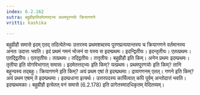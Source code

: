 ```yaml
---
index: 6.2.162
sutra: बहुव्रीहाविदमेतत्तद्भ्यः प्रथमपूरनयोः क्रियागणने
vritti: kashika

---
```

बहुव्रीहौ समासे इदम् एतद् तदित्येतेभ्यः उत्तरस्य प्रथमशब्दस्य पूरणप्रत्ययान्तस्य च क्रियागणने वर्तमानस्य अनतः उदात्तः भवति। इदं प्रथमं गमनं भोजनं वा यस्य स इदम्प्रथमः। इदन्द्वितीयः। इदन्तृतीयः। एतत्प्रथमः। एतद्द्वितीयः। एतत्तृतीयः। तत्प्रथमः। तद्द्वितीयः। तत्तृतीयः। बहुव्रीहौ इति किम्। अनेन प्रथमः इदम्प्रथमः। तृतीया इति योगविभागात् समासः। इदमेतत्तद्भ्यः इति किम्? यत्प्रथमः। प्रथमपूरणयोः इति किम्? तानि बहून्यस्य तद्बहुः। क्रियागणने इति किम्? अयं प्रथम एषां ते इदम्प्रथमाः। द्रव्यगणनम् एतत्। गणने इति किम्? अयं प्रथम एषाम् ते इदम्प्रथमाः। इदम्प्रधाना इत्यर्थः। उत्तरपदस्य कार्यित्वात् कपि पूर्वम् अन्तोदात्तं भवति। इदम्प्रथमकाः। बहुव्रीहौ इत्येतत् वनं समासे (6.2.178) इति प्रागेतस्मादधिकृतम् वेदितव्यम्।